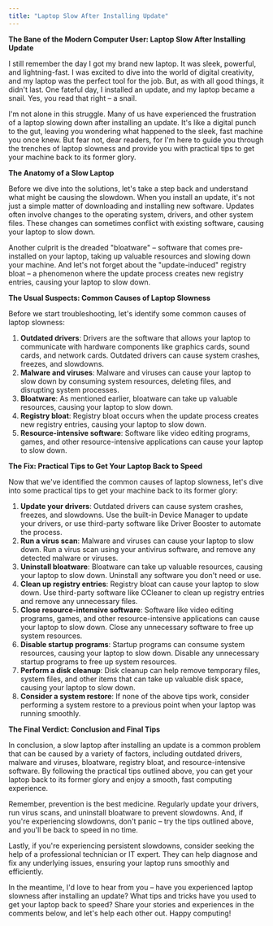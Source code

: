 ```yaml
---
title: "Laptop Slow After Installing Update"
---
```


**The Bane of the Modern Computer User: Laptop Slow After Installing Update**

I still remember the day I got my brand new laptop. It was sleek, powerful, and lightning-fast. I was excited to dive into the world of digital creativity, and my laptop was the perfect tool for the job. But, as with all good things, it didn't last. One fateful day, I installed an update, and my laptop became a snail. Yes, you read that right – a snail.

I'm not alone in this struggle. Many of us have experienced the frustration of a laptop slowing down after installing an update. It's like a digital punch to the gut, leaving you wondering what happened to the sleek, fast machine you once knew. But fear not, dear readers, for I'm here to guide you through the trenches of laptop slowness and provide you with practical tips to get your machine back to its former glory.

**The Anatomy of a Slow Laptop**

Before we dive into the solutions, let's take a step back and understand what might be causing the slowdown. When you install an update, it's not just a simple matter of downloading and installing new software. Updates often involve changes to the operating system, drivers, and other system files. These changes can sometimes conflict with existing software, causing your laptop to slow down.

Another culprit is the dreaded "bloatware" – software that comes pre-installed on your laptop, taking up valuable resources and slowing down your machine. And let's not forget about the "update-induced" registry bloat – a phenomenon where the update process creates new registry entries, causing your laptop to slow down.

**The Usual Suspects: Common Causes of Laptop Slowness**

Before we start troubleshooting, let's identify some common causes of laptop slowness:

1. **Outdated drivers**: Drivers are the software that allows your laptop to communicate with hardware components like graphics cards, sound cards, and network cards. Outdated drivers can cause system crashes, freezes, and slowdowns.
2. **Malware and viruses**: Malware and viruses can cause your laptop to slow down by consuming system resources, deleting files, and disrupting system processes.
3. **Bloatware**: As mentioned earlier, bloatware can take up valuable resources, causing your laptop to slow down.
4. **Registry bloat**: Registry bloat occurs when the update process creates new registry entries, causing your laptop to slow down.
5. **Resource-intensive software**: Software like video editing programs, games, and other resource-intensive applications can cause your laptop to slow down.

**The Fix: Practical Tips to Get Your Laptop Back to Speed**

Now that we've identified the common causes of laptop slowness, let's dive into some practical tips to get your machine back to its former glory:

1. **Update your drivers**: Outdated drivers can cause system crashes, freezes, and slowdowns. Use the built-in Device Manager to update your drivers, or use third-party software like Driver Booster to automate the process.
2. **Run a virus scan**: Malware and viruses can cause your laptop to slow down. Run a virus scan using your antivirus software, and remove any detected malware or viruses.
3. **Uninstall bloatware**: Bloatware can take up valuable resources, causing your laptop to slow down. Uninstall any software you don't need or use.
4. **Clean up registry entries**: Registry bloat can cause your laptop to slow down. Use third-party software like CCleaner to clean up registry entries and remove any unnecessary files.
5. **Close resource-intensive software**: Software like video editing programs, games, and other resource-intensive applications can cause your laptop to slow down. Close any unnecessary software to free up system resources.
6. **Disable startup programs**: Startup programs can consume system resources, causing your laptop to slow down. Disable any unnecessary startup programs to free up system resources.
7. **Perform a disk cleanup**: Disk cleanup can help remove temporary files, system files, and other items that can take up valuable disk space, causing your laptop to slow down.
8. **Consider a system restore**: If none of the above tips work, consider performing a system restore to a previous point when your laptop was running smoothly.

**The Final Verdict: Conclusion and Final Tips**

In conclusion, a slow laptop after installing an update is a common problem that can be caused by a variety of factors, including outdated drivers, malware and viruses, bloatware, registry bloat, and resource-intensive software. By following the practical tips outlined above, you can get your laptop back to its former glory and enjoy a smooth, fast computing experience.

Remember, prevention is the best medicine. Regularly update your drivers, run virus scans, and uninstall bloatware to prevent slowdowns. And, if you're experiencing slowdowns, don't panic – try the tips outlined above, and you'll be back to speed in no time.

Lastly, if you're experiencing persistent slowdowns, consider seeking the help of a professional technician or IT expert. They can help diagnose and fix any underlying issues, ensuring your laptop runs smoothly and efficiently.

In the meantime, I'd love to hear from you – have you experienced laptop slowness after installing an update? What tips and tricks have you used to get your laptop back to speed? Share your stories and experiences in the comments below, and let's help each other out. Happy computing!